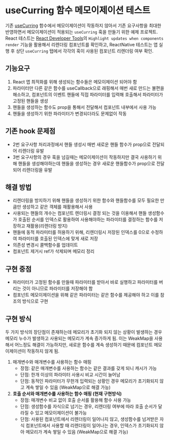 # useCurring 함수 메모이제이션 테스트

기존 [useCurring](https://github.com/ridi/ridi/blob/master/frontends/app/books-mobile/src/hooks/contentsHome/useCurring.tsx) 함수에서 메모이제이션이 작동하지 않아서 기존 요구사항을 최대한 반영하면서 메모이제이션이 적용되는 `useCurring` 훅을 만들기 위한 예제 프로젝트. React 테스트는 [React Developer Tools](https://chrome.google.com/webstore/detail/react-developer-tools/fmkadmapgofadopljbjfkapdkoienihi?hl=ko)의 `Highlight updates when components render` 기능을 활용해서 리렌더링 컴포넌트를 확인하고, ReactNative 테스트는 앱 실행 후 상단 `useCurring` 탭에서 각각의 훅이 사용된 컴포넌트 리렌더링 여부 확인.

## 기능요구
1. React 앱 최적화를 위해 생성되는 함수들은 메모이제이션 되어야 함
2. 파라미터만 다른 같은 함수를 useCallback으로 래핑해서 매번 새로 만드는 불편을 해소하고, 컴포넌트의 이벤트 핸들에 직접 파라미터를 입력해 호출해서 파라미터가 고정된 핸들을 생성
3. 핸들을 생성하는 함수도 prop을 통해서 전달해서 컴포넌트 내부에서 사용 가능
4. 핸들을 생성하기 위한 파라미터가 변경되더라도 문제없이 작동

## 기존 hook 문제점
- 2번 요구사항 처리과정에서 핸들 생성시 매번 새로운 핸들 함수가 prop으로 전달되어 리렌더링 유발
- 3번 요구사항의 경우 훅을 넘길때는 메모이제이션이 작동하지만 결국 사용하기 위해 핸들을 생성해야하는데 핸들을 생성하는 경우 새로운 핸들함수가 prop으로 전달되어 리렌더링을 유발
## 해결 방법
- 리렌더링을 방지하기 위해 핸들을 생성하기 위한 함수와 핸들함수를 모두 필요한 만큼만 생성하고 같은 객체를 재활용해서 사용
- 사용되는 핸들의 개수는 컴포넌트 렌더링시 결정 되는 것을 이용해서 핸들 생성함수가 호출된 순서를 인덱스로 활용하여 사용해야하는 파라미터를 결정하는 함수를 저장하고 재활용(리렌더링 방지)
- 핸들에 동적 파라미터를 허용하기 위해, 리렌더링시 저장된 인덱스를 0으로 수정하여 파라미터를 호출된 인덱스에 맞게 새로 저장
- 의존성 변경시 콜백함수를 업데이트
- 컴포넌트 제거시 ref가 삭제되며 메모리 정리

## 구현 중점
- 파라미터가 고정된 함수를 만들때 파라미터를 받아서 바로 실행하고 파라미터를 버리는 것이 아니므로 파라미터를 저장해야 함
- 컴포넌트 메모이제이션을 위해 같은 파라미터는 같은 함수를 제공해야 하고 이를 참조의 방식으로 구현

## 구현 방식
두 가지 방식의 장단점이 존재하는데 메모리가 초기화 되지 않는 상황이 발생하는 경우 메모리 누수가 발생하고 사용되는 메모리가 계속 증가하게 됨. 이는 WeakMap을 사용해서 어느정도 해결이 가능하지만, 새로운 함수를 계속 생성하기 때문에 컴포넌트 메모이제이션이 작동하지 않게 됨.

1. 매개변수와 매개변수를 사용하는 함수 매핑
    - 장점: 같은 매개변수를 사용하는 함수는 같은 결과를 갖게 되니 캐시가 가능
    - 단점: 한개 이상의 파라미터 사용시 비교 시간이 늘어남
    - 단점: 동적인 파라미터가 무한개 입력되는 상황인 경우 메모리가 초기화되지 않고 계속 쌓일 수 있음 (WeakMap으로 해결 가능)
2. **호출 순서와 매개변수를 사용하는 함수 매핑 (현재 구현방식)**
    - 장점: 매개변수 비교 없이 호출 순서를 활용해 함수 사용 가능
    - 단점: 생성함수를 자식으로 넘기는 경우, 리렌더링 여부에 따라 호출 순서가 달라질 수 있고 메모이제이션이 불가능
    - 단점: 사용된 컴포넌트에서 리렌더링이 일어나지 않고, 생성함수를 넘겨받은 자식 컴포넌트에서 사용할 때 리렌더링이 일어나는 경우, 인덱스가 초기화되지 않아 메모리가 계속 쌓일 수 있음 (WeakMap으로 해결 가능)